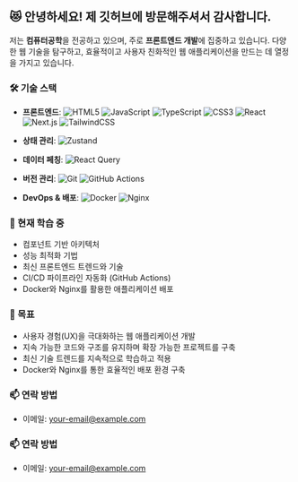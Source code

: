 
## 😻 안녕하세요! 제 깃허브에 방문해주셔서 감사합니다.

저는 **컴퓨터공학**을 전공하고 있으며, 주로 **프론트엔드 개발**에 집중하고 있습니다. 다양한 웹 기술을 탐구하고, 효율적이고 사용자 친화적인 웹 애플리케이션을 만드는 데 열정을 가지고 있습니다.

### 🛠 기술 스택
- **프론트엔드**: ![HTML5](https://img.shields.io/badge/-HTML-red?style=flat-square&logo=html5&logoColor=ffffff) ![JavaScript](https://img.shields.io/badge/-JavaScript-F7DF1E?style=flat-square&logo=javascript&logoColor=000000) ![TypeScript](https://img.shields.io/badge/-TypeScript-007ACC?style=flat-square&logo=typescript&logoColor=ffffff) ![CSS3](https://img.shields.io/badge/-CSS-black?style=flat-square&logo=css3&logoColor=ffffff) ![React](https://img.shields.io/badge/-REACT-blue?style=flat-square&logo=react&logoColor=ffffff) ![Next.js](https://img.shields.io/badge/-Next.js-000000?style=flat-square&logo=nextdotjs&logoColor=ffffff) ![TailwindCSS](https://img.shields.io/badge/-TailwindCSS-06B6D4?style=flat-square&logo=tailwind-css&logoColor=ffffff) 

- **상태 관리**: ![Zustand](https://img.shields.io/badge/-Zustand-000000?style=flat-square&logo=zustand&logoColor=ffffff)
- **데이터 페칭**: ![React Query](https://img.shields.io/badge/-React_Query-FF4154?style=flat-square&logo=react-query&logoColor=ffffff)
- **버전 관리**:  ![Git](https://img.shields.io/badge/-GIT-yellow?style=flat-square&logo=git&logoColor=ffffff) ![GitHub Actions](https://img.shields.io/badge/-GitHub%20Actions-2088FF?style=flat-square&logo=github-actions&logoColor=ffffff)
- **DevOps & 배포**: ![Docker](https://img.shields.io/badge/-Docker-2496ED?style=flat-square&logo=docker&logoColor=ffffff) ![Nginx](https://img.shields.io/badge/-Nginx-009639?style=flat-square&logo=nginx&logoColor=ffffff)


### 🌱 현재 학습 중
- 컴포넌트 기반 아키텍처
- 성능 최적화 기법
- 최신 프론트엔드 트렌드와 기술
- CI/CD 파이프라인 자동화 (GitHub Actions)
- Docker와 Nginx를 활용한 애플리케이션 배포

### 🤔 목표
- 사용자 경험(UX)을 극대화하는 웹 애플리케이션 개발
- 지속 가능한 코드와 구조를 유지하며 확장 가능한 프로젝트를 구축
- 최신 기술 트렌드를 지속적으로 학습하고 적용
- Docker와 Nginx를 통한 효율적인 배포 환경 구축

### 📫 연락 방법
- 이메일: [your-email@example.com](mailto:your-email@example.com)

### 📫 연락 방법
- 이메일: [your-email@example.com](mailto:your-email@example.com)
